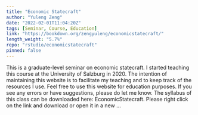 ```yaml
---
title: "Economic Statecraft"
author: "Yuleng Zeng"
date: "2022-02-01T11:04:20Z"
tags: [Seminar, Course, Education]
link: "https://bookdown.org/zengyuleng/economicstatecraft/"
length_weight: "5.7%"
repo: "rstudio/economicstatecraft"
pinned: false
---
```


This is a graduate-level seminar on economic statecraft. I started teaching this course at the University of Salzburg in 2020. The intention of maintaining this website is to facilitate my teaching and to keep track of the resources I use. Feel free to use this website for education purposes. If you see any errors or have suggestions, please do let me know. The syllabus of this class can be downloaded here: EconomicStatecraft. Please right click on the link and download or open it in a new ...
